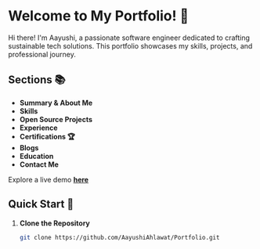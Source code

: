 # Welcome to My Portfolio! 🎨

Hi there! I'm Aayushi, a passionate software engineer dedicated to crafting sustainable tech solutions. This portfolio showcases my skills, projects, and professional journey.

## Sections 📚

- **Summary & About Me**
- **Skills**
- **Open Source Projects**
- **Experience**
- **Certifications 🏆**
- **Blogs**
- **Education**
- **Contact Me**

Explore a live demo **[here](https://portfolio-pink-five-16.vercel.app/)**

## Quick Start 🚀

1. **Clone the Repository**
   ```bash
   git clone https://github.com/AayushiAhlawat/Portfolio.git
